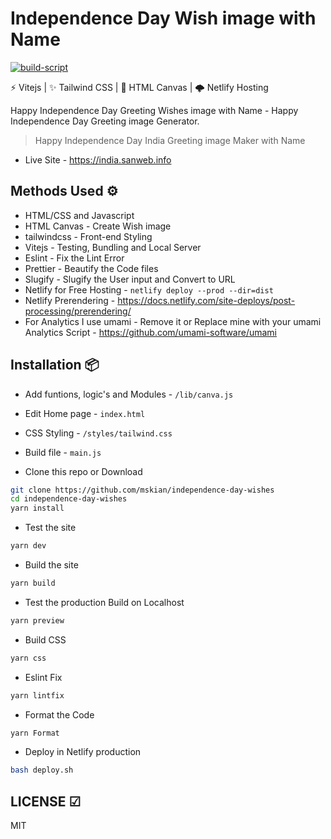 # Independence Day Wish image with Name

[![build-script](https://github.com/mskian/independence-day-wishes/actions/workflows/build.yml/badge.svg)](https://github.com/mskian/independence-day-wishes/actions/workflows/build.yml)  

⚡ Vitejs | ✨ Tailwind CSS | 📸 HTML Canvas  | 🌩 Netlify Hosting

Happy Independence Day Greeting Wishes image with Name - Happy Independence Day Greeting image Generator.

> Happy Independence Day India Greeting image Maker with Name  

- Live Site - <https://india.sanweb.info>

## Methods Used ⚙

- HTML/CSS and Javascript
- HTML Canvas - Create Wish image
- tailwindcss - Front-end Styling
- Vitejs - Testing, Bundling and Local Server
- Eslint - Fix the Lint Error
- Prettier - Beautify the Code files
- Slugify - Slugify the User input and Convert to URL
- Netlify for Free Hosting - `netlify deploy --prod --dir=dist`
- Netlify Prerendering - <https://docs.netlify.com/site-deploys/post-processing/prerendering/>
- For Analytics I use umami - Remove it or Replace mine with your umami Analytics Script - <https://github.com/umami-software/umami>  

## Installation 📦

- Add funtions, logic's and Modules - `/lib/canva.js`
- Edit Home page - `index.html`
- CSS Styling - `/styles/tailwind.css`
- Build file - `main.js`

- Clone this repo or Download

```sh
git clone https://github.com/mskian/independence-day-wishes
cd independence-day-wishes
yarn install
```

- Test the site

```sh
yarn dev
```

- Build the site

```sh
yarn build
```

- Test the production Build on Localhost

```sh
yarn preview
```

- Build CSS

```sh
yarn css
```

- Eslint Fix

```sh
yarn lintfix
```

- Format the Code

```sh
yarn Format
```

- Deploy in Netlify production

```sh
bash deploy.sh
```

## LICENSE ☑

MIT
